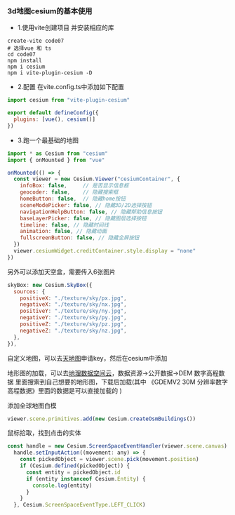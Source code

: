 ### 3d地图cesium的基本使用

* 1.使用vite创建项目 并安装相应的库
```shell
create-vite code07
# 选择vue 和 ts
cd code07
npm install
npm i cesium
npm i vite-plugin-cesium -D
```

* 2.配置
在vite.config.ts中添加如下配置
```javascript
import cesium from "vite-plugin-cesium"

export default defineConfig({
  plugins: [vue(), cesium()]
})
```

* 3.跑一个最基础的地图
```javascript
import * as Cesium from "cesium"
import { onMounted } from "vue"

onMounted(() => {
  const viewer = new Cesium.Viewer("cesiumContainer", {
    infoBox: false,     // 是否显示信息框
    geocoder: false,    // 隐藏搜索框
    homeButton: false,  // 隐藏home按钮
    sceneModePicker: false, // 隐藏3D/2D选择按钮
    navigationHelpButton: false, // 隐藏帮助信息按钮
    baseLayerPicker: false, // 隐藏图层选择按钮
    timeline: false, // 隐藏时间线
    animation: false, // 隐藏动画
    fullscreenButton: false, // 隐藏全屏按钮
  })
  viewer.cesiumWidget.creditContainer.style.display = "none"
})
```

另外可以添加天空盒，需要传入6张图片
```javascript  
skyBox: new Cesium.SkyBox({
  sources: {
    positiveX: "./texture/sky/px.jpg",
    negativeX: "./texture/sky/nx.jpg",
    positiveY: "./texture/sky/ny.jpg",
    negativeY: "./texture/sky/py.jpg",
    positiveZ: "./texture/sky/pz.jpg",
    negativeZ: "./texture/sky/nz.jpg",
  },
}),
```

自定义地图，可以去[天地图](http://lbs.tianditu.gov.cn/home.html)申请key，然后在cesium中添加

地形图的加载，可以去[地理数据空间云](http://www.gscloud.cn)，数据资源->公开数据->DEM 数字高程数据
里面搜索到自己想要的地形图，下载后加载(其中 《GDEMV2 30M 分辨率数字高程数据》里面的数据是可以直接加载的 )

添加全球地图白模
```javascript
viewer.scene.primitives.add(new Cesium.createOsmBuildings())
```

鼠标拾取，找到点击的实体
```javascript
const handle = new Cesium.ScreenSpaceEventHandler(viewer.scene.canvas)
  handle.setInputAction((movement: any) => {
    const pickedObject = viewer.scene.pick(movement.position)
    if (Cesium.defined(pickedObject)) {
      const entity = pickedObject.id
      if (entity instanceof Cesium.Entity) {
        console.log(entity)
      }
    }
  }, Cesium.ScreenSpaceEventType.LEFT_CLICK)
```
